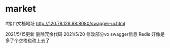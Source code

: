 # market

#接口文档地址
http://120.78.128.98:8080/swagger-ui.html

2021/5/15更新  删除冗余代码
2021/5/20 修改部分vo swagger信息  Redis 好像是多了个空格也改上去了
